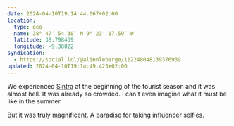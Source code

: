 ```yaml
---
date: 2024-04-10T19:14:44.067+02:00
location:
  type: geo
  name: 38° 47′ 54.38″ N 9° 23′ 17.59″ W
  latitude: 38.798439
  longitude: -9.38822
syndication:
  - https://social.lol/@alienlebarge/112248048139376939
updated: 2024-04-10T19:14:49.423+02:00
---
```


We experienced [Sintra](https://www.parquesdesintra.pt/) at the beginning of the tourist season and it was almost hell. It was already so crowded. I can't even imagine what it must be like in the summer. 

But it was truly magnificent. A paradise for taking influencer selfies.
